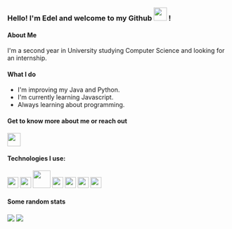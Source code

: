 ### Hello! I'm Edel and welcome to my Github <img src="https://raw.githubusercontent.com/MartinHeinz/MartinHeinz/master/wave.gif" width="30px"> !

#### About Me
I'm a second year in University studying Computer Science and looking for an internship.

#### What I do
- I'm improving my Java and Python.
- I'm currently learning Javascript.
- Always learning about programming.

#### Get to know more about me or reach out
[<img src="https://www.vectorlogo.zone/logos/linkedin/linkedin-tile.svg" width="30px">](https://www.linkedin.com/in/edelzamora/)

#### Technologies I use:
<img src="https://upload.wikimedia.org/wikipedia/commons/thumb/9/99/Unofficial_JavaScript_logo_2.svg/768px-Unofficial_JavaScript_logo_2.svg.png" width="25px">    <img src="https://upload.wikimedia.org/wikipedia/commons/thumb/c/c3/Python-logo-notext.svg/600px-Python-logo-notext.svg.png" width="25px">  <img src="https://upload.wikimedia.org/wikipedia/commons/thumb/d/d9/Node.js_logo.svg/320px-Node.js_logo.svg.png" width="40px">    <img src="https://upload.wikimedia.org/wikipedia/commons/thumb/3/35/Tux.svg/1200px-Tux.svg.png" width="25px">   <img src="https://git-scm.com/images/logos/logomark-orange@2x.png" width="25px">  <img src="https://www.docker.com/sites/default/files/d8/styles/role_icon/public/2019-07/Moby-logo.png?itok=sYH_JEaJ" width="25px"> <img src="https://www.vectorlogo.zone/logos/java/java-icon.svg" width="25px">


#### Some random stats
<img align="center" src="https://github-readme-stats.vercel.app/api/top-langs/?username=edelzamora&theme=dark" />
<img align="center" src="https://github-readme-stats.vercel.app/api/?username=edelzamora&theme=dark" /> 
<!--
**edelzamora/edelzamora** is a ✨ _special_ ✨ repository because its `README.md` (this file) appears on your GitHub profile.

Here are some ideas to get you started:

- 🔭 I’m currently working on ...
- 🌱 I’m currently learning ...
- 👯 I’m looking to collaborate on ...
- 🤔 I’m looking for help with ...
- 💬 Ask me about ...
- 📫 How to reach me: ...
- 😄 Pronouns: ...
- ⚡ Fun fact: ...
-->
